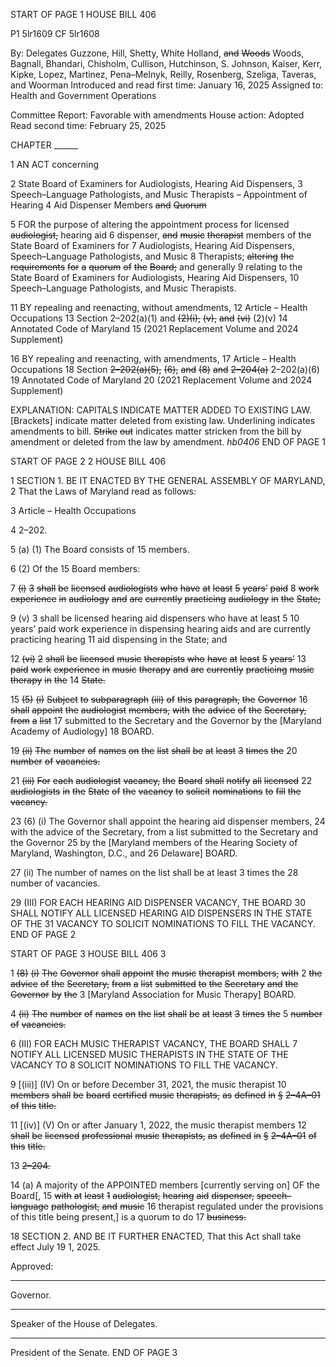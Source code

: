 START OF PAGE 1
HOUSE BILL 406

P1 5lr1609
CF 5lr1608

By: Delegates Guzzone, Hill, Shetty, White Holland, ~~and~~ ~~Woods~~ Woods, Bagnall,
Bhandari, Chisholm, Cullison, Hutchinson, S. Johnson, Kaiser, Kerr, Kipke,
Lopez, Martinez, Pena–Melnyk, Reilly, Rosenberg, Szeliga, Taveras, and
Woorman
Introduced and read first time: January 16, 2025
Assigned to: Health and Government Operations

Committee Report: Favorable with amendments
House action: Adopted
Read second time: February 25, 2025

CHAPTER ______

1 AN ACT concerning

2 State Board of Examiners for Audiologists, Hearing Aid Dispensers,
3 Speech–Language Pathologists, and Music Therapists – Appointment of Hearing
4 Aid Dispenser Members ~~and~~ ~~Quorum~~

5 FOR the purpose of altering the appointment process for licensed ~~audiologist,~~ hearing aid
6 dispenser, ~~and~~ ~~music~~ ~~therapist~~ members of the State Board of Examiners for
7 Audiologists, Hearing Aid Dispensers, Speech–Language Pathologists, and Music
8 Therapists; ~~altering~~ ~~the~~ ~~requirements~~ ~~for~~ ~~a~~ ~~quorum~~ ~~of~~ ~~the~~ ~~Board;~~ and generally
9 relating to the State Board of Examiners for Audiologists, Hearing Aid Dispensers,
10 Speech–Language Pathologists, and Music Therapists.

11 BY repealing and reenacting, without amendments,
12 Article – Health Occupations
13 Section 2–202(a)(1) and ~~(2)(i),~~ ~~(v),~~ ~~and~~ ~~(vi)~~ (2)(v)
14 Annotated Code of Maryland
15 (2021 Replacement Volume and 2024 Supplement)

16 BY repealing and reenacting, with amendments,
17 Article – Health Occupations
18 Section ~~2–202(a)(5),~~ ~~(6),~~ ~~and~~ ~~(8)~~ ~~and~~ ~~2–204(a)~~ 2–202(a)(6)
19 Annotated Code of Maryland
20 (2021 Replacement Volume and 2024 Supplement)

EXPLANATION: CAPITALS INDICATE MATTER ADDED TO EXISTING LAW.
[Brackets] indicate matter deleted from existing law.
Underlining indicates amendments to bill.
~~Strike~~ ~~out~~ indicates matter stricken from the bill by amendment or deleted from the law by
amendment. *hb0406*
END OF PAGE 1

START OF PAGE 2
2 HOUSE BILL 406

1 SECTION 1. BE IT ENACTED BY THE GENERAL ASSEMBLY OF MARYLAND,
2 That the Laws of Maryland read as follows:

3 Article – Health Occupations

4 2–202.

5 (a) (1) The Board consists of 15 members.

6 (2) Of the 15 Board members:

7 ~~(i)~~ ~~3~~ ~~shall~~ ~~be~~ ~~licensed~~ ~~audiologists~~ ~~who~~ ~~have~~ ~~at~~ ~~least~~ ~~5~~ ~~years’~~ ~~paid~~
8 ~~work~~ ~~experience~~ ~~in~~ ~~audiology~~ ~~and~~ ~~are~~ ~~currently~~ ~~practicing~~ ~~audiology~~ ~~in~~ ~~the~~ ~~State;~~

9 (v) 3 shall be licensed hearing aid dispensers who have at least 5
10 years’ paid work experience in dispensing hearing aids and are currently practicing hearing
11 aid dispensing in the State; and

12 ~~(vi)~~ ~~2~~ ~~shall~~ ~~be~~ ~~licensed~~ ~~music~~ ~~therapists~~ ~~who~~ ~~have~~ ~~at~~ ~~least~~ ~~5~~ ~~years’~~
13 ~~paid~~ ~~work~~ ~~experience~~ ~~in~~ ~~music~~ ~~therapy~~ ~~and~~ ~~are~~ ~~currently~~ ~~practicing~~ ~~music~~ ~~therapy~~ ~~in~~ ~~the~~
14 ~~State.~~

15 ~~(5)~~ ~~(i)~~ ~~Subject~~ ~~to~~ ~~subparagraph~~ ~~(iii)~~ ~~of~~ ~~this~~ ~~paragraph,~~ ~~the~~ ~~Governor~~
16 ~~shall~~ ~~appoint~~ ~~the~~ ~~audiologist~~ ~~members,~~ ~~with~~ ~~the~~ ~~advice~~ ~~of~~ ~~the~~ ~~Secretary,~~ ~~from~~ ~~a~~ ~~list~~
17 submitted to the Secretary and the Governor by the [Maryland Academy of Audiology]
18 BOARD.

19 ~~(ii)~~ ~~The~~ ~~number~~ ~~of~~ ~~names~~ ~~on~~ ~~the~~ ~~list~~ ~~shall~~ ~~be~~ ~~at~~ ~~least~~ ~~3~~ ~~times~~ ~~the~~
20 ~~number~~ ~~of~~ ~~vacancies.~~

21 ~~(iii)~~ ~~For~~ ~~each~~ ~~audiologist~~ ~~vacancy,~~ ~~the~~ ~~Board~~ ~~shall~~ ~~notify~~ ~~all~~ ~~licensed~~
22 ~~audiologists~~ ~~in~~ ~~the~~ ~~State~~ ~~of~~ ~~the~~ ~~vacancy~~ ~~to~~ ~~solicit~~ ~~nominations~~ ~~to~~ ~~fill~~ ~~the~~ ~~vacancy.~~

23 (6) (i) The Governor shall appoint the hearing aid dispenser members,
24 with the advice of the Secretary, from a list submitted to the Secretary and the Governor
25 by the [Maryland members of the Hearing Society of Maryland, Washington, D.C., and
26 Delaware] BOARD.

27 (ii) The number of names on the list shall be at least 3 times the
28 number of vacancies.

29 (III) FOR EACH HEARING AID DISPENSER VACANCY, THE BOARD
30 SHALL NOTIFY ALL LICENSED HEARING AID DISPENSERS IN THE STATE OF THE
31 VACANCY TO SOLICIT NOMINATIONS TO FILL THE VACANCY.
END OF PAGE 2

START OF PAGE 3
HOUSE BILL 406 3

1 ~~(8)~~ ~~(i)~~ ~~The~~ ~~Governor~~ ~~shall~~ ~~appoint~~ ~~the~~ ~~music~~ ~~therapist~~ ~~members,~~ ~~with~~
2 ~~the~~ ~~advice~~ ~~of~~ ~~the~~ ~~Secretary,~~ ~~from~~ ~~a~~ ~~list~~ ~~submitted~~ ~~to~~ ~~the~~ ~~Secretary~~ ~~and~~ ~~the~~ ~~Governor~~ ~~by~~ ~~the~~
3 [Maryland Association for Music Therapy] BOARD.

4 ~~(ii)~~ ~~The~~ ~~number~~ ~~of~~ ~~names~~ ~~on~~ ~~the~~ ~~list~~ ~~shall~~ ~~be~~ ~~at~~ ~~least~~ ~~3~~ ~~times~~ ~~the~~
5 ~~number~~ ~~of~~ ~~vacancies.~~

6 (III) FOR EACH MUSIC THERAPIST VACANCY, THE BOARD SHALL
7 NOTIFY ALL LICENSED MUSIC THERAPISTS IN THE STATE OF THE VACANCY TO
8 SOLICIT NOMINATIONS TO FILL THE VACANCY.

9 [(iii)] (IV) On or before December 31, 2021, the music therapist
10 ~~members~~ ~~shall~~ ~~be~~ ~~board~~ ~~certified~~ ~~music~~ ~~therapists,~~ ~~as~~ ~~defined~~ ~~in~~ ~~§~~ ~~2–4A–01~~ ~~of~~ ~~this~~ ~~title.~~

11 [(iv)] (V) On or after January 1, 2022, the music therapist members
12 ~~shall~~ ~~be~~ ~~licensed~~ ~~professional~~ ~~music~~ ~~therapists,~~ ~~as~~ ~~defined~~ ~~in~~ ~~§~~ ~~2–4A–01~~ ~~of~~ ~~this~~ ~~title.~~

13 ~~2–204.~~

14 (a) A majority of the APPOINTED members [currently serving on] OF the Board[,
15 ~~with~~ ~~at~~ ~~least~~ ~~1~~ ~~audiologist,~~ ~~hearing~~ ~~aid~~ ~~dispenser,~~ ~~speech–language~~ ~~pathologist,~~ ~~and~~ ~~music~~
16 therapist regulated under the provisions of this title being present,] is a quorum to do
17 ~~business.~~

18 SECTION 2. AND BE IT FURTHER ENACTED, That this Act shall take effect July
19 1, 2025.

Approved:

________________________________________________________________________________
Governor.

________________________________________________________________________________
Speaker of the House of Delegates.

________________________________________________________________________________
President of the Senate.
END OF PAGE 3